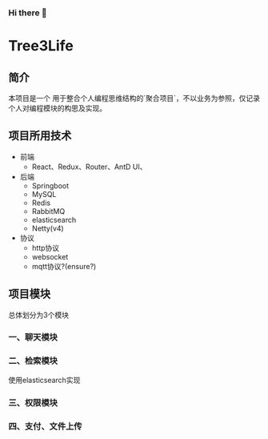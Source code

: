 ### Hi there 👋

<!--
**Tree3life/tree3life** is a ✨ _special_ ✨ repository because its `README.md` (this file) appears on your GitHub profile.

Here are some ideas to get you started:

- 🔭 I’m currently working on ...
- 🌱 I’m currently learning ...
- 👯 I’m looking to collaborate on ...
- 🤔 I’m looking for help with ...
- 💬 Ask me about ...
- 📫 How to reach me: ...
- 😄 Pronouns: ...
- ⚡ Fun fact: ...
-->

# Tree3Life

## 简介

本项目是一个 用于整合个人编程思维结构的\`聚合项目\`，不以业务为参照，仅记录个人对编程模块的构思及实现。

## 项目所用技术

- 前端
  - React、Redux、Router、AntD UI、
- 后端
  - Springboot
  - MySQL 
  - Redis
  - RabbitMQ
  - elasticsearch
  - Netty(v4)
- 协议
  - http协议
  - websocket
  - mqtt协议?(ensure?)

## 项目模块

总体划分为3个模块

### 一、聊天模块



### 二、检索模块

使用elasticsearch实现



### 三、权限模块



### 四、支付、文件上传

